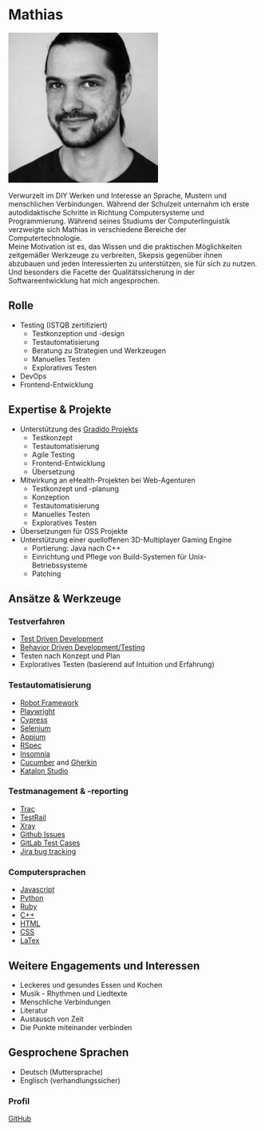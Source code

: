 # Mathias 

![Mathias](../images/portrait/ml-portrait.jpg)

Verwurzelt im DIY Werken und Interesse an Sprache, Mustern und menschlichen Verbindungen.
Während der Schulzeit unternahm ich erste autodidaktische Schritte in Richtung Computersysteme und Programmierung.
Während seines Studiums der Computerlinguistik verzweigte sich Mathias in verschiedene Bereiche der Computertechnologie.  
Meine Motivation ist es, das Wissen und die praktischen Möglichkeiten zeitgemäßer Werkzeuge zu verbreiten, Skepsis gegenüber ihnen abzubauen und jeden Interessierten zu unterstützen, sie für sich zu nutzen.
Und besonders die Facette der Qualitätssicherung in der Softwareentwicklung hat mich angesprochen.


## Rolle

- Testing (ISTQB zertifiziert)
  - Testkonzeption und -design
  - Testautomatisierung
  - Beratung zu Strategien und Werkzeugen
  - Manuelles Testen
  - Exploratives Testen
- DevOps
- Frontend-Entwicklung


## Expertise & Projekte

- Unterstützung des [Gradido Projekts](../projekte/gradido.md)
  - Testkonzept
  - Testautomatisierung
  - Agile Testing
  - Frontend-Entwicklung
  - Übersetzung
- Mitwirkung an eHealth-Projekten bei Web-Agenturen
  - Testkonzept und -planung
  - Konzeption
  - Testautomatisierung
  - Manuelles Testen
  - Exploratives Testen
- Übersetzungen für OSS Projekte
- Unterstützung einer quelloffenen 3D-Multiplayer Gaming Engine
  - Portierung: Java nach C++
  - Einrichtung und Pflege von Build-Systemen für Unix-Betriebssysteme
  - Patching


## Ansätze & Werkzeuge

### Testverfahren

- [Test Driven Development](https://de.wikipedia.org/wiki/Testgetriebene_Entwicklung)
- [Behavior Driven Development/Testing](https://www.bddtesting.com/)
- Testen nach Konzept und Plan
- Exploratives Testen (basierend auf Intuition und Erfahrung)


### Testautomatisierung

- [Robot Framework](https://robotframework.org/)
- [Playwright](https://playwright.dev/)
- [Cypress](https://www.cypress.io/)
- [Selenium](https://www.selenium.dev/)
- [Appium](https://appium.io/)
- [RSpec](https://rspec.info/)
- [Insomnia](https://insomnia.rest/)
- [Cucumber](https://cucumber.io/) and [Gherkin](https://cucumber.io/docs/gherkin/)
- [Katalon Studio](https://katalon.com/)


### Testmanagement & -reporting
- [Trac](https://trac.edgewall.org/)
- [TestRail](https://www.gurock.com/testrail/)
- [Xray](https://www.getxray.app/)
- [Github Issues](https://docs.github.com/en/issues)
- [GitLab Test Cases](https://docs.gitlab.com/ee/ci/test_cases/)
- [Jira bug tracking](https://www.atlassian.com/software/jira/features/bug-tracking)


### Computersprachen

- [Javascript](https://www.javascript.com/)
- [Python](https://www.python.org/)
- [Ruby](https://www.ruby-lang.org/)
- [C++](https://de.wikipedia.org/wiki/C%2B%2B)
- [HTML](https://de.wikipedia.org/wiki/Hypertext_Markup_Language)
- [CSS](https://de.wikipedia.org/wiki/Cascading_Style_Sheets)
- [LaTex](https://www.latex-project.org/)


## Weitere Engagements und Interessen

- Leckeres und gesundes Essen und Kochen
- Musik - Rhythmen und Liedtexte
- Menschliche Verbindungen
- Literatur
- Austausch von Zeit
- Die Punkte miteinander verbinden


## Gesprochene Sprachen

- Deutsch (Muttersprache)
- Englisch (verhandlungssicher)


### Profil

[GitHub](https://github.com/mahula)
